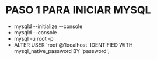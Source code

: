 # PASO 1 PARA INICIAR MYSQL

- mysqld --initialize --console
- mysqld --console
- mysql -u root -p
- ALTER USER 'root'@'localhost' IDENTIFIED WITH mysql_native_password BY 'password';